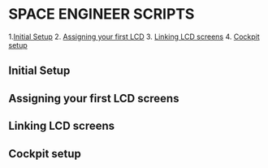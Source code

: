 # SPACE ENGINEER SCRIPTS

1.<a href="#initial">Initial Setup</a>
2. <a href="#firstlcd">Assigning your first LCD</a>
3. <a href="#linking">Linking LCD screens</a>
4. <a href="#cockpits">Cockpit setup<a/>




## <a id="initial" >Initial Setup</a>

## <a id="firstlcd" >Assigning your first LCD screens</a>

## <a id="linking" >Linking LCD screens</a>

## <a id="cockpits" >Cockpit setup</a>

